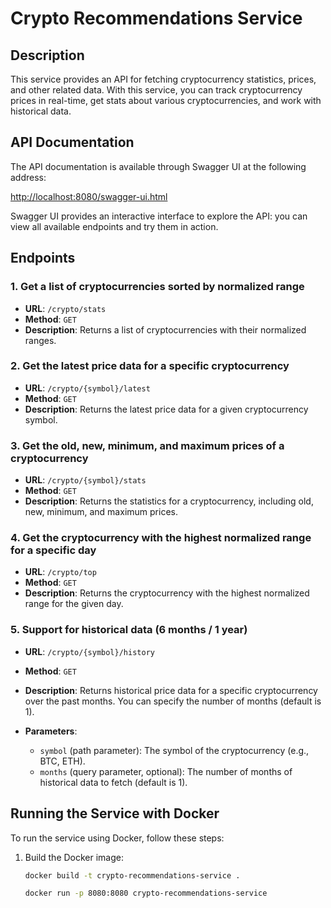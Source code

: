 # Crypto Recommendations Service

## Description

This service provides an API for fetching cryptocurrency statistics, prices, and other related data. With this service, you can track cryptocurrency prices in real-time, get stats about various cryptocurrencies, and work with historical data.

## API Documentation

The API documentation is available through Swagger UI at the following address:

[http://localhost:8080/swagger-ui.html](http://localhost:8080/swagger-ui.html)

Swagger UI provides an interactive interface to explore the API: you can view all available endpoints and try them in action.

## Endpoints

### 1. Get a list of cryptocurrencies sorted by normalized range

- **URL**: `/crypto/stats`
- **Method**: `GET`
- **Description**: Returns a list of cryptocurrencies with their normalized ranges.

### 2. Get the latest price data for a specific cryptocurrency

- **URL**: `/crypto/{symbol}/latest`
- **Method**: `GET`
- **Description**: Returns the latest price data for a given cryptocurrency symbol.

### 3. Get the old, new, minimum, and maximum prices of a cryptocurrency

- **URL**: `/crypto/{symbol}/stats`
- **Method**: `GET`
- **Description**: Returns the statistics for a cryptocurrency, including old, new, minimum, and maximum prices.

### 4. Get the cryptocurrency with the highest normalized range for a specific day

- **URL**: `/crypto/top`
- **Method**: `GET`
- **Description**: Returns the cryptocurrency with the highest normalized range for the given day.

### 5. Support for historical data (6 months / 1 year)

- **URL**: `/crypto/{symbol}/history`
- **Method**: `GET`
- **Description**: Returns historical price data for a specific cryptocurrency over the past months. You can specify the number of months (default is 1).

- **Parameters**:
    - `symbol` (path parameter): The symbol of the cryptocurrency (e.g., BTC, ETH).
    - `months` (query parameter, optional): The number of months of historical data to fetch (default is 1).

## Running the Service with Docker

To run the service using Docker, follow these steps:

1. Build the Docker image:

   ```bash
   docker build -t crypto-recommendations-service .
   ```

   ```bash
   docker run -p 8080:8080 crypto-recommendations-service
   ```